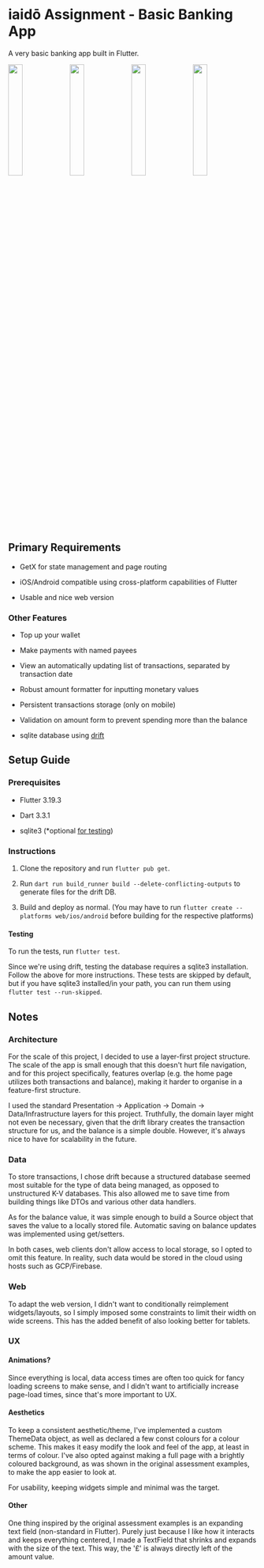 # iaidō Assignment - Basic Banking App

A very basic banking app built in Flutter.

<image src="https://github.com/andre-tm-hui/iaido-assessment/assets/34312863/0fa2bec2-9d91-4b56-93cf-6c20481b166d" style="width: 24%"/>

<image src="https://github.com/andre-tm-hui/iaido-assessment/assets/34312863/2dfc8980-a164-4f35-a570-38b727ff2e11" style="width: 24%"/>

<image src="https://github.com/andre-tm-hui/iaido-assessment/assets/34312863/68d1b636-ba7b-4aa5-a6b9-0c3fbcb4e311" style="width: 24%"/>

<image src="https://github.com/andre-tm-hui/iaido-assessment/assets/34312863/7f534108-2181-4046-ad99-7edb0060911c" style="width: 24%"/>

## Primary Requirements

- GetX for state management and page routing

- iOS/Android compatible using cross-platform capabilities of Flutter

- Usable and nice web version

### Other Features

- Top up your wallet

- Make payments with named payees

- View an automatically updating list of transactions, separated by transaction date

- Robust amount formatter for inputting monetary values

- Persistent transactions storage (only on mobile)

- Validation on amount form to prevent spending more than the balance

- sqlite database using [drift](https://pub.dev/packages/drift)

## Setup Guide

### Prerequisites

- Flutter 3.19.3

- Dart 3.3.1

- sqlite3 (\*optional [for testing](https://drift.simonbinder.eu/docs/testing/#setup))

### Instructions

1. Clone the repository and run `flutter pub get`.

2. Run `dart run build_runner build --delete-conflicting-outputs` to generate files for the drift DB.

3. Build and deploy as normal. (You may have to run `flutter create --platforms web/ios/android` before building for the respective platforms)

#### Testing

To run the tests, run `flutter test`.

Since we're using drift, testing the database requires a sqlite3 installation. Follow the above for more instructions. These tests are skipped by default, but if you have sqlite3 installed/in your path, you can run them using `flutter test --run-skipped`.

## Notes

### Architecture

For the scale of this project, I decided to use a layer-first project structure. The scale of the app is small enough that this doesn't hurt file navigation, and for this project specifically, features overlap (e.g. the home page utilizes both transactions and balance), making it harder to organise in a feature-first structure.

I used the standard Presentation -> Application -> Domain -> Data/Infrastructure layers for this project. Truthfully, the domain layer might not even be necessary, given that the drift library creates the transaction structure for us, and the balance is a simple double. However, it's always nice to have for scalability in the future.

### Data

To store transactions, I chose drift because a structured database seemed most suitable for the type of data being managed, as opposed to unstructured K-V databases. This also allowed me to save time from building things like DTOs and various other data handlers.

As for the balance value, it was simple enough to build a Source object that saves the value to a locally stored file. Automatic saving on balance updates was implemented using get/setters.

In both cases, web clients don't allow access to local storage, so I opted to omit this feature. In reality, such data would be stored in the cloud using hosts such as GCP/Firebase.

### Web

To adapt the web version, I didn't want to conditionally reimplement widgets/layouts, so I simply imposed some constraints to limit their width on wide screens. This has the added benefit of also looking better for tablets.

### UX

#### Animations?

Since everything is local, data access times are often too quick for fancy loading screens to make sense, and I didn't want to artificially increase page-load times, since that's more important to UX.

#### Aesthetics

To keep a consistent aesthetic/theme, I've implemented a custom ThemeData object, as well as declared a few const colours for a colour scheme. This makes it easy modify the look and feel of the app, at least in terms of colour. I've also opted against making a full page with a brightly coloured background, as was shown in the original assessment examples, to make the app easier to look at.

For usability, keeping widgets simple and minimal was the target.

#### Other

One thing inspired by the original assessment examples is an expanding text field (non-standard in Flutter). Purely just because I like how it interacts and keeps everything centered, I made a TextField that shrinks and expands with the size of the text. This way, the '£' is always directly left of the amount value.
